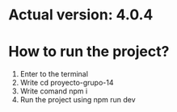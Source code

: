 # Actual version: 4.0.4
# How to run the project?
1. Enter to the terminal
2. Write cd proyecto-grupo-14
3. Write comand npm i
4. Run the project using npm run dev
